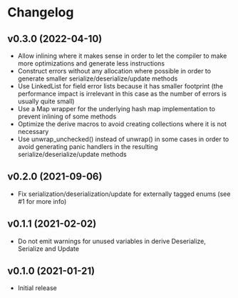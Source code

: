 # Changelog

## v0.3.0 (2022-04-10)

* Allow inlining where it makes sense in order to let the compiler to make more
  optimizations and generate less instructions
* Construct errors without any allocation where possible in order to generate
  smaller serialize/deserialize/update methods
* Use LinkedList for field error lists because it has smaller footprint (the
  performance impact is irrelevant in this case as the number of errors is
  usually quite small)
* Use a Map wrapper for the underlying hash map implementation to prevent
  inlining of some methods
* Optimize the derive macros to avoid creating collections where it is not
  necessary
* Use unwrap_unchecked() instead of unwrap() in some cases in order to avoid
  generating panic handlers in the resulting serialize/deserialize/update
  methods

## v0.2.0 (2021-09-06)

* Fix serialization/deserialization/update for externally tagged enums (see #1
  for more info)

## v0.1.1 (2021-02-02)

* Do not emit warnings for unused variables in derive Deserialize, Serialize
  and Update

## v0.1.0 (2021-01-21)

* Initial release

